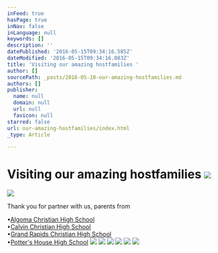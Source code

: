 ```yaml
---
inFeed: true
hasPage: true
inNav: false
inLanguage: null
keywords: []
description: ''
datePublished: '2016-05-15T09:34:16.585Z'
dateModified: '2016-05-15T09:34:16.083Z'
title: 'Visiting our amazing hostfamilies '
author: []
sourcePath: _posts/2016-05-10-our-amazing-hostfamilies.md
authors: []
publisher:
  name: null
  domain: null
  url: null
  favicon: null
starred: false
url: our-amazing-hostfamilies/index.html
_type: Article

---
```

# Visiting our amazing hostfamilies ![](https://the-grid-user-content.s3-us-west-2.amazonaws.com/57ad26b9-57c7-4c37-a0d5-8f4a80c5d2c6.jpg)
![](https://the-grid-user-content.s3-us-west-2.amazonaws.com/e7f6d37a-9846-451e-b6e8-ebcda87b7ba2.jpg)

Thank you for partner with us, parents from

•[Algoma Christian High School][0]  
•[Calvin Christian High School][1]  
•[Grand Rapids Christian High School][2]  
•[Potter's House High School][3]
![](https://the-grid-user-content.s3-us-west-2.amazonaws.com/55ffdb6a-ea18-4942-9566-1b76f958b588.jpg)
![](https://the-grid-user-content.s3-us-west-2.amazonaws.com/c8df217b-dff4-4fac-be59-7619d7716321.jpg)
![](https://the-grid-user-content.s3-us-west-2.amazonaws.com/a4b3d610-2cf0-4377-ad10-6eaea102728a.jpg)
![](https://the-grid-user-content.s3-us-west-2.amazonaws.com/e1dca01b-9bb5-4247-bd06-e5bb6fec0b0c.jpg)
![](https://the-grid-user-content.s3-us-west-2.amazonaws.com/a96b83a7-3941-4845-a8b1-24cae6d0472f.jpg)
![](https://the-grid-user-content.s3-us-west-2.amazonaws.com/35744fa9-a2de-4051-af80-bf75d39a8eee.jpg)

[0]: http://www.algomachristian.net/
[1]: http://www.gosquires.org/
[2]: http://www.grcs.org/netcommunity/page.aspx?pid=1260
[3]: http://pottershouseschool.org/locations/high/